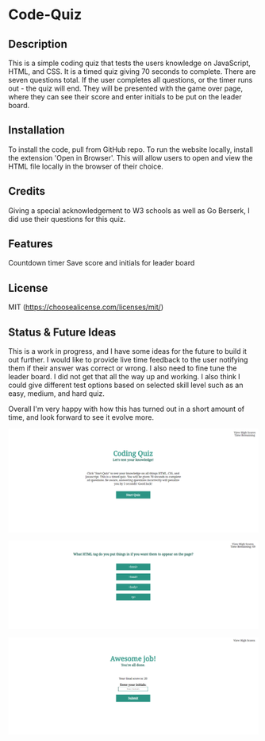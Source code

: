 # Code-Quiz

## Description
This is a simple coding quiz that tests the users knowledge on JavaScript, HTML, and CSS. It is a timed quiz giving 70 seconds to complete. There are seven questions total. If the user completes all questions, or the timer runs out - the quiz will end. They will be presented with the game over page, where they can see their score and enter initials to be put on the leader board.

## Installation
To install the code, pull from GitHub repo. To run the website locally, install the extension 'Open in Browser'. This will allow users to open and view the HTML file locally in the browser of their choice.

## Credits
Giving a special acknowledgement to W3 schools as well as Go Berserk, I did use their questions for this quiz.

## Features
Countdown timer
Save score and initials for leader board

## License
MIT (https://choosealicense.com/licenses/mit/)

## Status & Future Ideas
This is a work in progress, and I have some ideas for the future to build it out further. I would like to provide live time feedback to the user notifying them if their answer was correct or wrong. I also need to fine tune the leader board. I did not get that all the way up and working. I also think I could give different test options based on selected skill level such as an easy, medium, and hard quiz. 

Overall I'm very happy with how this has turned out in a short amount of time, and look forward to see it evolve more.

![Home Page](assets/images/image-3.png)

![Quiz Question](assets/images/image-4.png)

![Game Over Page](assets/images/image-5.png)